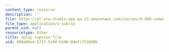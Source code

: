 ```yaml
---
content_type: resource
description: ''
file: https://ol-ocw-studio-app-qa.s3.amazonaws.com/courses/6-004-computation-structures-spring-2017/088a68e4571f5a90b1080def1f528d06_ZUWb9HHXGHM.vtt
file_type: application/x-subrip
parent_uid: null
resourcetype: Other
title: 3play caption file
uid: 088a68e4-571f-5a90-b108-0def1f528d06
---
```


